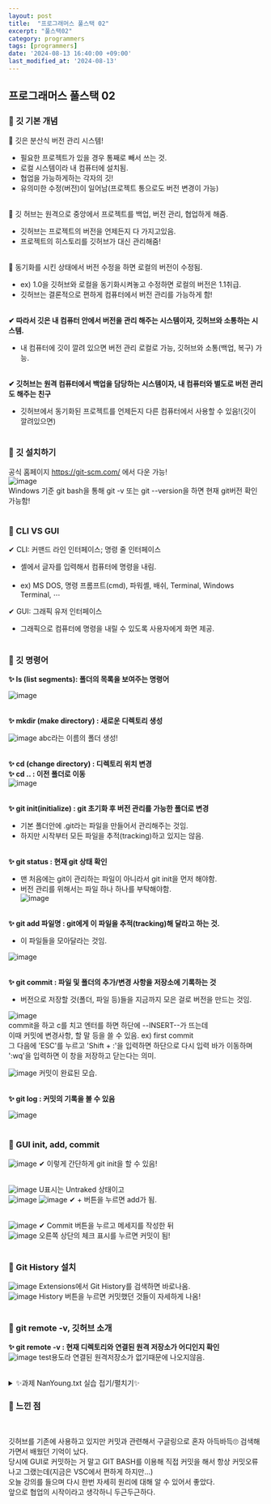 ```yaml
---
layout: post
title:  "프로그래머스 풀스택 02"
excerpt: "풀스택02"
category: programmers
tags: [programmers]
date: '2024-08-13 16:40:00 +09:00'
last_modified_at: '2024-08-13'
---
```


## 프로그래머스 풀스택 02

### 🌊 깃 기본 개념

💫 깃은 분산식 버전 관리 시스템!<br>
- 필요한 프로젝트가 있을 경우 통째로 빼서 쓰는 것.<br>
- 로컬 시스템이라 내 컴퓨터에 설치됨.<br>
- 협업을 가능하게하는 각자의 깃!<br>
- 유의미한 수정(버전)이 일어남(프로젝트 통으로도 버전 변경이 가능)<br><br/>


💫 깃 허브는 원격으로 중앙에서 프로젝트를 백업, 버전 관리, 협업하게 해줌.<br>
- 깃허브는 프로젝트의 버전을 언제든지 다 가지고있음.<br>
- 프로젝트의 히스토리를 깃허브가 대신 관리해줌!<br><br/>

💫 동기화를 시킨 상태에서 버전 수정을 하면 로컬의 버전이 수정됨.<br>
- ex) 1.0을 깃허브와 로컬을 동기화시켜놓고 수정하면 로컬의 버전은 1.1취급.<br>
- 깃허브는 결론적으로 편하게 컴퓨터에서 버전 관리를 가능하게 함!<br><br/>

**✔ 따라서 깃은 내 컴퓨터 안에서 버전을 관리 해주는 시스템이자, 깃허브와 소통하는 시스템.**<br>
- 내 컴퓨터에 깃이 깔려 있으면 버전 관리 로컬로 가능, 깃허브와 소통(백업, 복구) 가능.<br><br/>

**✔ 깃허브는 원격 컴퓨터에서 백업을 담당하는 시스템이자, 내 컴퓨터와 별도로 버전 관리도 해주는 친구**<br>
- 깃허브에서 동기화된 프로젝트를 언제든지 다른 컴퓨터에서 사용할 수 있음!(깃이 깔려있으면)<br><br/>


### 🌊 깃 설치하기

공식 홈페이지 https://git-scm.com/ 에서 다운 가능!<br>
![image](https://github.com/user-attachments/assets/546a93bb-b7a3-4201-a212-a239b047d490)
<br>
Windows 기준 git bash을 통해 git -v 또는 git --version을 하면 현재 git버전 확인가능함! <br><br/>

### 🌊 CLI VS GUI

✔ CLI: 커맨드 라인 인터페이스; 명령 줄 인터페이스<br>
- 셸에서 글자를 입력해서 컴퓨터에 명령을 내림.<br><br/>
- ex) MS DOS, 명령 프롬프트(cmd), 파워셸, 배쉬, Terminal, Windows Terminal, ⋯

✔ GUI: 그래픽 유저 인터페이스
- 그래픽으로 컴퓨터에 명령을 내릴 수 있도록 사용자에게 화면 제공.<br><br/>

### 🌊 깃 명령어

**✨ ls (list segments): 폴더의 목록을 보여주는 명령어**<br>

![image](https://github.com/user-attachments/assets/2679f00f-f7e2-47dd-a290-8424b7361c3d)
<br><br/>

**✨ mkdir (make directory) : 새로운 디렉토리 생성**<br>

![image](https://github.com/user-attachments/assets/b33fd68d-6d1c-4dd2-adef-7ea6369f2484)
abc라는 이름의 폴더 생성!<br><br/>

**✨ cd (change directory) : 디렉토리 위치 변경**<br>
**✨ cd .. : 이전 폴더로 이동**<br>
![image](https://github.com/user-attachments/assets/5bd9982d-0c95-4db3-94a1-171274d2b1dd)
<br><br/>

**✨ git init(initialize) : git 초기화 후 버전 관리를 가능한 폴더로 변경**<br>
- 기본 폴더안에 .git라는 파일을 만들어서 관리해주는 것임.<br>
- 하지만 시작부터 모든 파일을 추적(tracking)하고 있지는 않음.<br><br/>

**✨ git status : 현재 git 상태 확인**<br>
- 맨 처음에는 git이 관리하는 파일이 아니라서 git init을 먼저 해야함.<br>
- 버전 관리를 위해서는 파일 하나 하나를 부탁해야함.<br>
![image](https://github.com/user-attachments/assets/65bf99f7-da87-4c10-8587-0476ac25001d)
<br><br/>

**✨ git add 파일명 : git에게 이 파일을 추적(tracking)해 달라고 하는 것.**<br>
- 이 파일들을 모아달라는 것임.<br>

![image](https://github.com/user-attachments/assets/f5286e91-cd02-4d67-bef9-16f2aaa1925c)
<br><br/>

**✨ git commit :  파일 및 폴더의 추가/변경 사항을 저장소에 기록하는 것**<br>
- 버전으로 저장할 것(폴더, 파일 등)들을 지금까지 모은 걸로 버전을 만드는 것임.<br>

![image](https://github.com/user-attachments/assets/a8603093-2b26-42ce-8d89-309324c8998b)<br>
commit을 하고 c를 치고 엔터를 하면 하단에 --INSERT--가 뜨는데<br>
이때 커밋에 변경사항, 할 말 등을 쓸 수 있음. ex) first commit<br>
그 다음에 'ESC'를 누르고 'Shift + :'을 입력하면 하단으로 다시 입력 바가 이동하며<br>
':wq'을 입력하면 이 창을 저장하고 닫는다는 의미.<br>

![image](https://github.com/user-attachments/assets/c3b3ea18-ac1a-4ac2-b445-5a450fd5f787)
커밋이 완료된 모습.
<br><br/>

**✨ git log : 커밋의 기록을 볼  수 있음**<br>

![image](https://github.com/user-attachments/assets/84756501-8015-4120-8f08-c0271734b367)
<br><br/>

### 🌊 GUI init, add, commit

![image](https://github.com/user-attachments/assets/035863f6-125e-42db-b609-c75ea8644015)
✔ 이렇게 간단하게 git init을 할 수 있음!<br><br/>

![image](https://github.com/user-attachments/assets/b5e55dda-8a06-42a7-9360-c89c6f79e1d8)
U표시는 Untraked 상태이고<br>
![image](https://github.com/user-attachments/assets/f12ac2eb-4cc3-41c5-9ebb-6d7aeb03a4e6)
![image](https://github.com/user-attachments/assets/bada05d3-88fa-4344-ba42-ae987680031a)
✔ + 버튼을 누르면 add가 됨. <br><br/>

![image](https://github.com/user-attachments/assets/5392bc42-c640-4c00-8e75-984f2ffb671b)
✔ Commit 버튼을 누르고 메세지를 작성한 뒤<br>
![image](https://github.com/user-attachments/assets/d45ff822-ada9-4026-b395-b58b962a364c)
오른쪽 상단의 체크 표시를 누르면 커밋이 됨! <br><br/>

### 🌊 Git History 설치

![image](https://github.com/user-attachments/assets/8bb306a7-5256-4a86-94e3-22b3605784af)
Extensions에서 Git History를 검색하면 바로나옴.<br>
![image](https://github.com/user-attachments/assets/283f2df0-a42a-4317-b128-876d06bc9468)
History 버튼을 누르면 커밋했던 것들이 자세하게 나옴!
<br><br/>

### 🌊 git remote -v, 깃허브 소개

**✨ git remote -v : 현재 디렉토리와 연결된 원격 저장소가 어디인지 확인**<br>
![image](https://github.com/user-attachments/assets/ee519aad-3398-4860-b914-de7ceabcaefb)
test용도라 연결된 원격저장소가 없기때문에 나오지않음.
<br><br/>


<details>
<summary>✨과제 NanYoung.txt 실습 접기/펼치기✨</summary>
<div markdown="1">

1. ls 명령어
![image](https://github.com/user-attachments/assets/ca7b7265-48f0-4744-9781-47da2b946da2)
<br><br/>

2. mkdir 명령어
![image](https://github.com/user-attachments/assets/b27fa1e9-e64b-4bf7-a2f7-07790c8df81b)
<br><br/>

3. cd 명령어
![image](https://github.com/user-attachments/assets/efacadae-584d-4ac2-aaad-145647afa19a)
<br><br/>

4. init과 status 명령어
![image](https://github.com/user-attachments/assets/2db43677-53d0-44ac-be59-60a4ed56e36c)
<br><br/>

5. add 명령어
![image](https://github.com/user-attachments/assets/86554e30-e50b-49ce-9731-9a6ff12e803b)
<br><br/>

6. commit 명령어
![image](https://github.com/user-attachments/assets/67d2d27a-460b-42fe-929a-e4bc6f24cbd0)
<br><br/>

7. log 명령어
![image](https://github.com/user-attachments/assets/0ede995d-c2fa-43b8-8f6d-7e46f1125cb2)
<br><br/>

8. 깃 히스토리
![image](https://github.com/user-attachments/assets/9b1aa49c-cde4-40cc-81ed-19af4a622d46)
<br><br/>

</div>
</details>


### 🌊 느낀 점
<br>

깃허브를 기존에 사용하고 있지만 커밋과 관련해서 구글링으로 혼자 아득바득🙄 검색해가면서 배웠던 기억이 났다.<br>
당시에 GUI로 커밋하는 거 말고 GIT BASH를 이용해 직접 커밋을 해서 항상 커밋오류나고 그랬는데(지금은 VSC에서 편하게 하지만...)<br>
오늘 강의를 들으며 다시 한번 자세히 원리에 대해 알 수 있어서 좋았다.<br>
앞으로 협업의 시작이라고 생각하니 두근두근하다.


